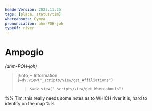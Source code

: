 ```yaml
---
headerVersion: 2023.11.25
tags: [place, status/tim]
whereabouts: Cymea
pronunciation: ahm-POH-joh
typeOf: river
---
```

# Ampogio
*(ahm-POH-joh)*
>[!info]+ Information  
> `$=dv.view("_scripts/view/get_Affiliations")`  
>> `$=dv.view("_scripts/view/get_Whereabouts")`

%% Tim: this really needs some notes as to WHICH river it is, hard to identify on the map %%